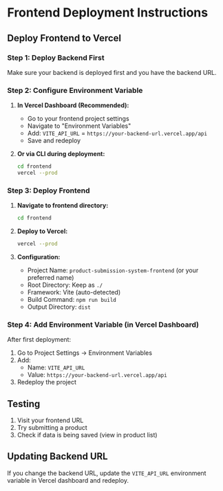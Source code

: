 # Frontend Deployment Instructions

## Deploy Frontend to Vercel

### Step 1: Deploy Backend First
Make sure your backend is deployed first and you have the backend URL.

### Step 2: Configure Environment Variable

1. **In Vercel Dashboard (Recommended):**
   - Go to your frontend project settings
   - Navigate to "Environment Variables"
   - Add: `VITE_API_URL` = `https://your-backend-url.vercel.app/api`
   - Save and redeploy

2. **Or via CLI during deployment:**
   ```bash
   cd frontend
   vercel --prod
   ```

### Step 3: Deploy Frontend

1. **Navigate to frontend directory:**
   ```bash
   cd frontend
   ```

2. **Deploy to Vercel:**
   ```bash
   vercel --prod
   ```

3. **Configuration:**
   - Project Name: `product-submission-system-frontend` (or your preferred name)
   - Root Directory: Keep as `./`
   - Framework: Vite (auto-detected)
   - Build Command: `npm run build`
   - Output Directory: `dist`

### Step 4: Add Environment Variable (in Vercel Dashboard)

After first deployment:
1. Go to Project Settings → Environment Variables
2. Add: 
   - Name: `VITE_API_URL`
   - Value: `https://your-backend-url.vercel.app/api`
3. Redeploy the project

## Testing

1. Visit your frontend URL
2. Try submitting a product
3. Check if data is being saved (view in product list)

## Updating Backend URL

If you change the backend URL, update the `VITE_API_URL` environment variable in Vercel dashboard and redeploy.
